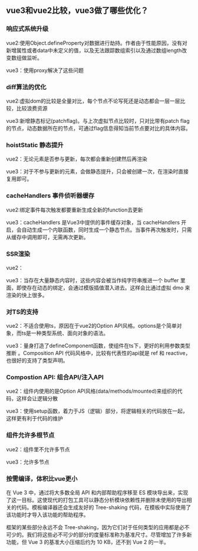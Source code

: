 ## vue3和vue2比较，vue3做了哪些优化？

### 响应式系统升级

vue2:使用Object.defineProperty对数据进行劫持。作者由于性能原因，没有对新增属性或者data中未定义的值，以及无法跟踪数组索引以及通过数组length改变数组做监听。

vue3：使用proxy解决了这些问题

### diff算法的优化

vue2:虚拟dom的比较是全量对比，每个节点不论写死还是动态都会一层一层比较，比较浪费资源

vue3:新增静态标记(patchflag)。与上次虚拟节点比较时，只对比带有patch flag的节点，动态数据所在的节点，可通过flag信息得知当前节点要对比的具体内容。

### hoistStatic 静态提升

vue2：无论元素是否参与更新，每次都会重新创建然后再渲染

vue3：对于不参与更新的元素，会做静态提升，只会被创建一次，在渲染时直接复用即可。

### cacheHandlers 事件侦听器缓存

vue2:绑定事件每次触发都要重新生成全新的function去更新

vue3：cacheHandlers 是Vue3中提供的事件缓存对象，当 cacheHandlers 开启，会自动生成一个内联函数，同时生成一个静态节点。当事件再次触发时，只需从缓存中调用即可，无需再次更新。

### SSR渲染

vue2：

vue3：当存在大量静态内容时，这些内容会被当作纯字符串推进一个 buffer 里面，即使存在动态的绑定，会通过模版插值潜入进去。这样会比通过虚拟 dmo 来渲染的快上很多。

### 对TS的支持

vue2：不适合使用ts，原因在于vue2的Option API风格。options是个简单对象，而ts是一种类型系统、面向对象的语法。

vue3：量身打造了defineComponent函数，使组件在ts下，更好的利用参数类型推断 。Composition API 代码风格中，比较有代表性的api就是 ref 和 reactive，也很好的支持了类型声明。

### Compostion API: 组合API/注入API

vue2：组件内使用的是Option API风格(data/methods/mounted)来组织的代码，这样会让逻辑分散

vue3：使用setup函数，着力于JS（逻辑）部分，将逻辑相关的代码放在一起，这样更有利于代码的维护

### 组件允许多根节点

vue2：组件里不允许多节点

vue3：允许多节点

### 按需编译，体积比vue更小

在 Vue 3 中，通过将大多数全局 API 和内部帮助程序移至 ES 模块导出来，实现了这一目标。这使现代的打包工具可以静态分析模块依赖性并删除未使用的导出相关的代码。模板编译器还会生成友好的 Tree-shaking 代码，在模板中实际使用了该功能时才导入该功能的帮助程序。

框架的某些部分永远不会 Tree-shaking，因为它们对于任何类型的应用都是必不可少的。我们将这些必不可少的部分的度量标准称为基准尺寸。尽管增加了许多新功能，但 Vue 3 的基准大小压缩后约为 10 KB，还不到 Vue 2 的一半。
